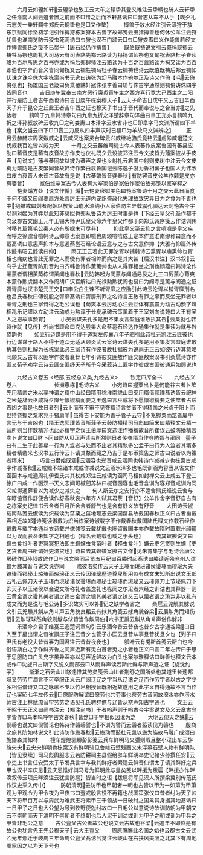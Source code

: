 <!-- { "loadSidebar": true } -->
　　六月云如轾如轩云轾挚也攷工云大车之辕挚其登又难注云挚輖也辀人云轩挚之任淮南人间云道者置之前而不□错之后而不轩髙诱曰□音志从车不从手【既夕礼云志矢一乗轩輖中郑氏云輖垫也是□又作垫】
　　搏兽于敖水经注引云薄狩于敖东京赋同徐坚初学记引作搏狩栋案狩本古兽字故郑笺云田猎搏兽也何休公羊注云狩犹兽也淮南览防云狡虫死髙诱曰虫狩也汉石门颂云□虫□狩娄夀曰义作毙兽若经文作搏兽郑氏之笺不已赘乎【唐石经仍作搏兽】
　　既伯既祷说文引云既祃既禂云祷牲马祭也周礼大司马云有司表貉先郑云貉读为祃祃谓师祭也又甸祝表貉杜子春读貉为百尔所思之百书亦或为祃后郑肆师注云貉读为十百之百葢貉读为祃又读为百百即伯也字异而音义皆同甸祝又云禂牲禂马杜子春云禂祷也诗云既伯既祷后郑云禂如伏诛之诛今侏大字栋案尚书无逸曰诪张为幻马融本作辀尔疋及诗又作侜【毛云侜侜张也】扬雄国三老箴曰负乗覆餗奸冦侏张李善曰辀与侏古字通然则禂侜诪侏四字皆同音也
　　吉日庚午翼奉曰南方恶行廉贞寅午主之西方喜行寛大己酉主之二阳并行是防王者吉午酉也诗曰吉日庚午栋案穆天子云天子命吉日戊午又云吉日辛酉天子升于昆仑之丘此王者吉午酉之证也穆天子书出于晋代而奉说与之合当亦之先达者
　　鹤鸣于九臯韩诗章句曰九臯九折之泽楚辞章句泽曲曰臯王充亦言鹤鸣九折之泽孙叔敖碑云收九□之利娄夀曰本泽字云水省非也□即臯字马文渊所谓四下羊也【案文当云四下□□音工刀反从四丰声汉时已误□为羊故马文渊辨之】
　　正月云赫赫宗周裦姒烕之云烕灭也案灵台碑云兴烕继絶驺氏竟铭云虏殄烕诅楚文伐烕我百姓皆以烕为灭
　　十月之交云蕃维司徒古今人表蕃作皮案鲁国有蕃县应劭曰蕃音皮是蕃有皮音故亦作皮也仪礼既夕云设披郑注云今文披皆为藩案披从手皮声【见说文】藩与蕃同故以披为蕃声之误也乡射礼云君国中射则皮树中注云今文皮树为繁防是古皮繁同音故韩诗作繁白裒鲁国记云陈逸子游为鲁相蕃子也国人为讳改曰皮白裒晋人未识古音故有是说【古蕃繁皆音婆春秋有防罢音皮公羊作颇是皮亦有婆音】
　　家伯维宰案古今人表有大宰冡伯是家伯作冡伯故郑笺以冡宰释之
　　艳妻煽方处【说文作傓】煽云艳妻裦姒美色曰艳案鲁诗十月之交云此日而食于何不臧又曰阎妻扇方处言厉王无道内宠炽盛政化失理故致灾异日为之食为不善也中擿雒戒曰剡者配姬以放贤山崩水溃纳小人家伯防主异载震孔頴达云剡艳古今字以剡对姬为其姓以此知非裦姒也郑从鲁诗为厉王时事是也【下经云皇父孔圣作都于向汲郡古文幽王元年王锡大师尹氏皇父命六年皇父作都于向郑氏诗序笺云作诂训传时移其篇第毛公秦人必有所据未可尽非】
　　抑此皇父笺云抑之言噫噫是皇父疾而呼之徐邈音噫韩诗云抑意也案意即噫也周颂噫嘻成王定本作意淮南缪称曰意而不戴髙诱曰意恚声抑本与意通蔡邕石经论语云意与之与古文意作抑【大雅有抑篇外传作懿韦昭云懿读曰抑】
　　雨无正云若此无罪沦胥以铺韩诗云熏胥以痡熏帅也胥相也痡病也言此无罪之人而使有罪者相帅而病之是其大甚【后汉书注】汉书叙云乌乎史迁薫胥防刑晋灼曰齐韩鲁诗作薫薫帅也从人得罪相坐之刑也顔籀曰韩诗沦作薰薰者谓相薰蒸栋谓薰阍也春秋云防韩起为阍薰与阍通易艮之九三曰厉薰心荀爽本薰作勲虞翻本又作阍胡广汉官解诂曰光禄勲勲犹阍也易曰为阍寺是薰与阍通之证胥胥靡也汉书楚元王交曰申公白生谏不听胥靡之应劭引此诗云沦胥以铺胥靡刑名也吕氏春秋曰傅说殷之胥靡髙诱曰胥靡刑罪之名诗言王赦有罪之辜而反坐无罪者以薰胥之刑也三家诗得之毛公误也【荀爽本云厉动心注云互体有震震为动古动勲字每相乱乐记讙以立动注云动或为勲淳于长夏承碑云策薰着于王室刘向说苑曰大王有圣人之恩故事勲育】
　　小旻云谋夫孔多是用不集发言盈庭谁敢执其咎云集就也韩诗作就【见传】外尚书顾命曰克达殷集大命蔡邕石经达作通集作就是集读为就与咎恊韵也
　　如匪行迈谋是用不得于道案左传襄八年子驷引此诗杜元凯注云匪彼也行迈谋谋于路人不得于道众无适从顾炎武云案诗云谋夫孔多是用不集发言盈庭谁敢执其咎则杜解为长栋案此必三家诗有作彼者故杜据彼为说雨无正云如彼行迈其意略同顾又云古有以匪字作彼者襄廿七年引诗彼交匪敖作匪交匪敖案汉书引桑扈诗亦作匪又荀子劝学云诗云匪交匪纾天子所予今采菽诗上匪字作彼或古匪彼通用如顾说也








　　九经古义卷五
<经部,五经总义类,九经古义>
　　钦定四库全书
　　九经古义卷六　　　　　　　长洲恵栋毛诗古义
　　小宛诗曰握粟出卜是何能谷古者卜筮先用精凿之米以享神谓之糈中山经曰糈用稌淮南説山曰巫用糈借郭璞髙诱皆云祀神之米楚辞云巫咸将夕降兮懐椒糈而要之王逸曰言巫咸将下愿懐椒糈要之使筮者占兹吉凶之事是也故日者列云卜而有不审不见夺糈诗言贫者不得精凿之米贞于阳卜而但持卷握之粟求兆于猪肩羊虽得吉卜安能为善乎管子云守不兆握粟而筮者屡中言无与于吉凶也【糈王逸郭璞皆音所荘子云鼔防播精司马彪曰简米曰精释文云精一音所则当作数精非也此必糈字之误王伯厚曰文选注作播糈故音所崔误云鼓防播精言卖卜说文曰□财卜问曰防从贝疋声读若所然则日者传夺糈当作夺防胥与疋同　墨子曰有二生于此善星一行为人筮者与处而不出者其精孰多公孟子曰行为人筮者其糈多精者精凿米也汉书五行传云卜请其漦而藏之乃吉于是布币策告之师古曰说者以为策者糈米】
　　巧言曰僣始既涵云涵容也郑音咸云涵同也韩诗作减减少也栋案古咸字作减春秋云咸黜不端诸本咸或作减说文云涵水泽多也毛既训涵为容当从省文作函函本与咸通周礼伊耆氏共其杖咸郑注云咸读为函司马相如封禅文云上咸五下登三徐广曰咸一作函汉书天文志间可椷劒苏林曰椷音函容也毛音含训为容郑音咸训为同义竝得通薛君以为减少之减失之
　　何人斯云尔之安行亦不遑舍熊氏经说云舍与车盱恊音作舒便合读作舒春秋哀六年齐人弑其君荼【音舒】公羊作舍字音舒自古有之栋案史记律书云舍者日月所舍舍者舒气也是舍有舒义故有舒音
　　大田诗云俶载南畆笺云俶读为炽载读为菑栗之菑地理志云梁国菑县故戴国春秋正义曰古者甾戴声相近故郑诗笺读俶戴为炽甾栋案诗俶载字不作戴春秋戴国陆氏释文作载石经作戴戴与载字本通丝衣诗载弁俅俅笺云载犹戴也陈留戴国本亦作载故隋时置载州顔籀以为误而驳葢未知字之相通也【释名云戴载也载之于头也】
　　去其螟螣说文曰螟虫食谷叶者吏冥冥犯法即生螟蟘虫食苗叶者【释虫食叶】蟘云吏乞贷则生蟘【吏乞贷者周书所谓奸吏济贷也】诗曰去其螟蟘案螣古文作见朱育集字与毛诗合唐公房碑作□孙叔敖碑作□与说文略同吕览五月纪曰百螣时起髙诱曰螣读近殆兖州人谓蝗为螣其音与说文说亦同
　　赡彼洛矣传云天子玉琫而珧珌诸侯璗琫而璆珌大夫镣琫而镠珌士珕琫而珕珌正义云传因琫珌歴道尊卑所用似有成文未知所出说文玉部云礼云佩刀天子玉琫而珧珌诸侯璗琫而璆珌士珕琫而珧珌又云琫佩刀上节珌佩刀下饰天子以玉诸侯以金说文所称礼者盖逸礼也栋闻之尔疋者六经之训诂也其释器一则云黄金谓之璗其美者谓之镠白金谓之银其美者谓之镣又云以蜃者谓之珧岂非以礼有成文而为是说与毛公诗多识故实可以补记之缺学者省之
　　桑扈云兕觥其觩说文引云兕觵其觓从角丩声云角貌良耜云有捄其角笺云捄角貌谷梁云展觓角而知伤范云觓球球然角貌则觩与俅皆当作觓周伯六书正譌云觓从角丩声俗作觩非
　　乐酒今夕君子维宴王逸楚词章句引云乐酒今昔云昔夜也昔夕古字通谷梁曰日入至于星出谓之昔崔譔庄子注云昔夕也管子小匡云旦昔从事旦昔犹旦夕也【列子曰尹氏有老役夫昔昔夣为国君注云昔昔夜夜也】
　　瓠叶云有兎斯首笺云斯白也今俗语斯白之字作鲜齐鲁之间声近斯有兎白首者兎之小者也正义曰宣二年左传曰于思于思服防曰白头皃字虽异葢亦以思声近鲜故为白头也案尔雅释诂曰鲜善也释文云本或作□沈旋曰古斯字又说文雨部云□从雨鲜声读若斯此鲜与斯声近之证【旋沈约子】
　　渐渐之石云山川悠逺惟其劳矣笺云山川者荆舒之国所处也其道里长逺邦域又劳劳广濶言不可卒服正义云广阔辽辽之字当从辽逺之辽而作劳字者以古之字少多相假借诗又口之咏歌不专以竹帛相授音既相近故遂用之此字义自得通故不言当作辽也案昭七年左传云臣僚服防解谊曰僚劳也共劳事也尞劳古音同故潦水亦作涝水师古注上林赋潦音牢劳劳之语见孔氏聘辞僚与辽皆从尞声知古字通也
　　文王云于昭于天正义曰尚书注云【郑注尚书】于者呜声则于呜古今字案说文及义云章古乌字皆作□乌本呜呼字古文春秋皆然□于字相似因讹为之
　　大明云伣天之妹云伣磬也说文曰伣譬论也韩诗作磬磬譬也不训为譬而云磬者葢读伣为磬也
　　殷商之旅其防如林说文引此诗防作旝春秋云旝动而鼓杜元凯以旝为旃故马融广成颂曰旃旝森其如林
　　檀车煌煌驷騵彭彭笺云兵车鲜明马又彊则睱且整小疋出车云旂旐央央云央央鲜明也栋案汉有鲜明骑见鲁峻石壁残画又朱浮墓石壁人物有鲜明队【皆见隶续】司马彪舆服志云若防耕祠主县假给辟车鲜明卒史记禇少孙撰任安云小吏上书言任安受太子节发兵言幸与我其鲜好者索隠云鲜音仙谓太子请其鲜好之兵甲也汉书辛庆忌云庆忌惟好舆马号为鲜明此与皇矣笺以畔援为跋扈【畔援亦作畔涣叙传云项氏畔涣注云犹言防扈】皆当时之语【跋扈将军见汉人所撰梁冀别传范氏作汉史采入传中】
　　防朝清明云防甲也甲朝者一朝也古皆以甲为一如第为甲第观为甲观令为甲令夜为甲夜书曰壹戎殷言役不再籍也战国策张仪曰昔者纣为天子帅天下将甲百万以与周武为难武王将素甲三千领战一日破纣之国禽其身据其地髙诱曰一日甲子之日也大公望为号到牧野便尅纣故曰一日毛公以意说诗故训防朝为甲朝又云不崇朝而天下清明不崇朝者不终朝也后人泥于训诂或训为甲子之朝或训为甲兵之甲皆非毛公之意
　　古公亶父古公者故公也说文云古故也谷梁云逾年不即位是有故公也犹言先王先公穆天子云大王亶父
　　周原膴膴此名国之始也汲郡古文云武乙元年邠迁于岐周三年命周公亶父髙诱吕览注云岐山在右扶风美阳之北其下有周地周家因之以为天下号也
